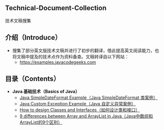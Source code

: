## Technical-Document-Collection
技术文稿搜集

## 介绍（Introduce）
- 搜集了部分英文版技术文稿并进行了初步的翻译，借此提高英文阅读能力，也将文稿中提及的技术点作为资料备查。文稿转译自以下网站：
    - https://examples.javacodegeeks.com

## 目录（Contents）
- **Java 基础技术（Basics of Java）**
	- [Java SimpleDateFormat Example（Java SimpleDateFormat 类案例）](Java-SimpleDateFormat-Example.md)
	- [Java Custom Exception Example（Java 自定义异常案例）](Java-Custom-Exception-Example.md)
	- [How to design Classes and Interfaces（如何设计类和接口）](How-to-design-Classes-and-Interfaces.md)
	- [9 differences between Array and ArrayList in Java（Java中数组和ArrayList的9个区别）](9-differences-between-Array-and-ArrayList-in-Java.md)
	

